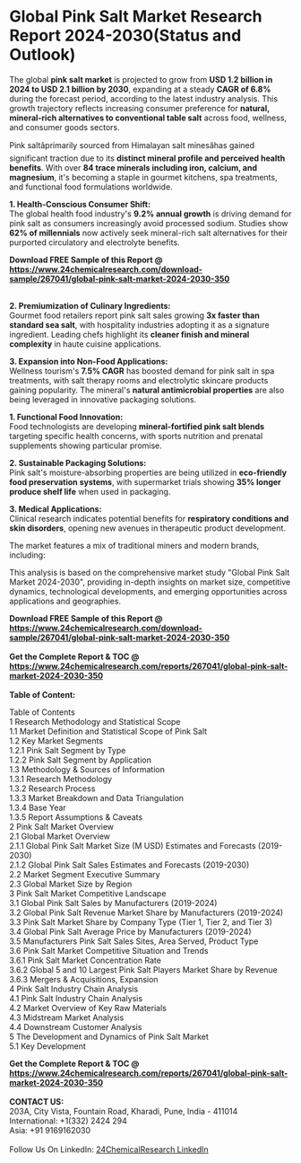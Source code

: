 <h1>Global Pink Salt Market Research Report 2024-2030(Status and Outlook)</h1><p>The global <strong>pink salt market</strong> is projected to grow from <strong>USD 1.2 billion in 2024 to USD 2.1 billion by 2030</strong>, expanding at a steady <strong>CAGR of 6.8%</strong> during the forecast period, according to the latest industry analysis. This growth trajectory reflects increasing consumer preference for <strong>natural, mineral-rich alternatives to conventional table salt</strong> across food, wellness, and consumer goods sectors.</p><p>Pink saltâprimarily sourced from Himalayan salt minesâhas gained significant traction due to its <strong>distinct mineral profile and perceived health benefits</strong>. With over <strong>84 trace minerals including iron, calcium, and magnesium</strong>, it's becoming a staple in gourmet kitchens, spa treatments, and functional food formulations worldwide.</p><p><strong>1. Health-Conscious Consumer Shift:</strong><br>
The global health food industry's <strong>9.2% annual growth</strong> is driving demand for pink salt as consumers increasingly avoid processed sodium. Studies show <strong>62% of millennials</strong> now actively seek mineral-rich salt alternatives for their purported circulatory and electrolyte benefits.</p><div><b>Download FREE Sample of this Report @ 
            <a href="https://www.24chemicalresearch.com/download-sample/267041/global-pink-salt-market-2024-2030-350">
            https://www.24chemicalresearch.com/download-sample/267041/global-pink-salt-market-2024-2030-350</a></b></div><br><p><strong>2. Premiumization of Culinary Ingredients:</strong><br>
Gourmet food retailers report pink salt sales growing <strong>3x faster than standard sea salt</strong>, with hospitality industries adopting it as a signature ingredient. Leading chefs highlight its <strong>cleaner finish and mineral complexity</strong> in haute cuisine applications.</p><p><strong>3. Expansion into Non-Food Applications:</strong><br>
Wellness tourism's <strong>7.5% CAGR</strong> has boosted demand for pink salt in spa treatments, with salt therapy rooms and electrolytic skincare products gaining popularity. The mineral's <strong>natural antimicrobial properties</strong> are also being leveraged in innovative packaging solutions.</p><p><strong>1. Functional Food Innovation:</strong><br>
Food technologists are developing <strong>mineral-fortified pink salt blends</strong> targeting specific health concerns, with sports nutrition and prenatal supplements showing particular promise.</p><p><strong>2. Sustainable Packaging Solutions:</strong><br>
Pink salt's moisture-absorbing properties are being utilized in <strong>eco-friendly food preservation systems</strong>, with supermarket trials showing <strong>35% longer produce shelf life</strong> when used in packaging.</p><p><strong>3. Medical Applications:</strong><br>
Clinical research indicates potential benefits for <strong>respiratory conditions and skin disorders</strong>, opening new avenues in therapeutic product development.</p><p>The market features a mix of traditional miners and modern brands, including:</p><p>This analysis is based on the comprehensive market study "Global Pink Salt Market 2024-2030", providing in-depth insights on market size, competitive dynamics, technological developments, and emerging opportunities across applications and geographies.</p><div><b>Download FREE Sample of this Report @ 
            <a href="https://www.24chemicalresearch.com/download-sample/267041/global-pink-salt-market-2024-2030-350">
            https://www.24chemicalresearch.com/download-sample/267041/global-pink-salt-market-2024-2030-350</a></b></div><br><div><b>Get the Complete Report & TOC @ 
            <a href="https://www.24chemicalresearch.com/reports/267041/global-pink-salt-market-2024-2030-350">
            https://www.24chemicalresearch.com/reports/267041/global-pink-salt-market-2024-2030-350</a></b></div><br>
            <b>Table of Content:</b><p>Table of Contents<br />
1 Research Methodology and Statistical Scope<br />
1.1 Market Definition and Statistical Scope of Pink Salt<br />
1.2 Key Market Segments<br />
1.2.1 Pink Salt Segment by Type<br />
1.2.2 Pink Salt Segment by Application<br />
1.3 Methodology & Sources of Information<br />
1.3.1 Research Methodology<br />
1.3.2 Research Process<br />
1.3.3 Market Breakdown and Data Triangulation<br />
1.3.4 Base Year<br />
1.3.5 Report Assumptions & Caveats<br />
2 Pink Salt Market Overview<br />
2.1 Global Market Overview<br />
2.1.1 Global Pink Salt Market Size (M USD) Estimates and Forecasts (2019-2030)<br />
2.1.2 Global Pink Salt Sales Estimates and Forecasts (2019-2030)<br />
2.2 Market Segment Executive Summary<br />
2.3 Global Market Size by Region<br />
3 Pink Salt Market Competitive Landscape<br />
3.1 Global Pink Salt Sales by Manufacturers (2019-2024)<br />
3.2 Global Pink Salt Revenue Market Share by Manufacturers (2019-2024)<br />
3.3 Pink Salt Market Share by Company Type (Tier 1, Tier 2, and Tier 3)<br />
3.4 Global Pink Salt Average Price by Manufacturers (2019-2024)<br />
3.5 Manufacturers Pink Salt Sales Sites, Area Served, Product Type<br />
3.6 Pink Salt Market Competitive Situation and Trends<br />
3.6.1 Pink Salt Market Concentration Rate<br />
3.6.2 Global 5 and 10 Largest Pink Salt Players Market Share by Revenue<br />
3.6.3 Mergers & Acquisitions, Expansion<br />
4 Pink Salt Industry Chain Analysis<br />
4.1 Pink Salt Industry Chain Analysis<br />
4.2 Market Overview of Key Raw Materials<br />
4.3 Midstream Market Analysis<br />
4.4 Downstream Customer Analysis<br />
5 The Development and Dynamics of Pink Salt Market <br />
5.1 Key Development</p><div><b>Get the Complete Report & TOC @ 
            <a href="https://www.24chemicalresearch.com/reports/267041/global-pink-salt-market-2024-2030-350">
            https://www.24chemicalresearch.com/reports/267041/global-pink-salt-market-2024-2030-350</a></b></div><br><b>CONTACT US:</b><br>
            203A, City Vista, Fountain Road, Kharadi, Pune, India - 411014<br>
            International: +1(332) 2424 294<br>
            Asia: +91 9169162030 <br><br>
            Follow Us On LinkedIn: <a href="https://www.linkedin.com/company/24chemicalresearch/">24ChemicalResearch LinkedIn</a>